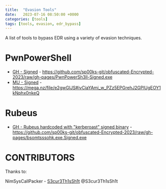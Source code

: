 ```yaml
---
title:  "Evasion Tools"
date:   2023-07-16 08:50:00 +0000
categories: [tools]
tags: [tools, evasion, edr_bypass]
---
```


A list of tools to bypass EDR using a variety of evasion techniques.




PwnPowerShell
=============


* [GH - Signed] - https://github.com/sp00ks-git/obfuscated-Encrypted-2023/raw/gh-pages/PwnPowerSh3ll-Signed.exe
* [MU - Signed] - https://mega.nz/file/e2gwGIJS#ivCiaYAmi_w_PZz5EPGrehJ2GPlUgEOY1kNphx0nkeQ



Rubeus
======
* [GH - Rubeus hardcoded with "kerberoast" signed binary] - https://github.com/sp00ks-git/obfuscated-Encrypted-2023/raw/gh-pages/bsomtsssohk.exe.Signed.exe












[GH - Signed]: https://github.com/sp00ks-git/obfuscated-Encrypted-2023/raw/gh-pages/PwnPowerSh3ll-Signed.exe   
[MU - Signed]: https://mega.nz/file/e2gwGIJS#ivCiaYAmi_w_PZz5EPGrehJ2GPlUgEOY1kNphx0nkeQ


[GH - Rubeus hardcoded with "kerberoast" signed binary]: https://github.com/sp00ks-git/obfuscated-Encrypted-2023/raw/gh-pages/bsomtsssohk.exe.Signed.exe



CONTRIBUTORS
============

Thanks to:

NimSysCallPacker - [S3cur3Th1sSh1t] @S3cur3Th1sSh1t


[S3cur3Th1sSh1t]: https://github.com/S3cur3Th1sSh1t
